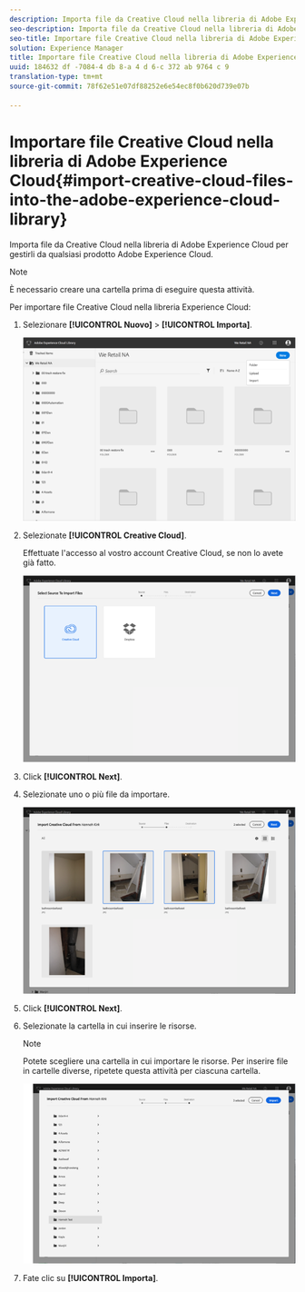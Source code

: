 ```yaml
---
description: Importa file da Creative Cloud nella libreria di Adobe Experience Cloud per gestirli da qualsiasi prodotto Adobe Experience Cloud.
seo-description: Importa file da Creative Cloud nella libreria di Adobe Experience Cloud per gestirli da qualsiasi prodotto Adobe Experience Cloud.
seo-title: Importare file Creative Cloud nella libreria di Adobe Experience Cloud
solution: Experience Manager
title: Importare file Creative Cloud nella libreria di Adobe Experience Cloud
uuid: 184632 df -7084-4 db 8-a 4 d 6-c 372 ab 9764 c 9
translation-type: tm+mt
source-git-commit: 78f62e51e07df88252e6e54ec8f0b620d739e07b

---
```



# Importare file Creative Cloud nella libreria di Adobe Experience Cloud{#import-creative-cloud-files-into-the-adobe-experience-cloud-library}

Importa file da Creative Cloud nella libreria di Adobe Experience Cloud per gestirli da qualsiasi prodotto Adobe Experience Cloud.

>[!NOTE]
>
>È necessario creare una cartella prima di eseguire questa attività.

Per importare file Creative Cloud nella libreria Experience Cloud:

1. Selezionare **[!UICONTROL Nuovo]** &gt; **[!UICONTROL Importa]**.

   ![](assets/library_new_folder_upload.png)

1. Selezionate **[!UICONTROL Creative Cloud]**.

   Effettuate l'accesso al vostro account Creative Cloud, se non lo avete già fatto.

   ![](assets/library_import_cc.png)

1. Click **[!UICONTROL Next]**.
1. Selezionate uno o più file da importare.

   ![](assets/library_import_cc_assets_selected.png)

1. Click **[!UICONTROL Next]**.
1. Selezionate la cartella in cui inserire le risorse.

   >[!NOTE]
   >
   >Potete scegliere una cartella in cui importare le risorse. Per inserire file in cartelle diverse, ripetete questa attività per ciascuna cartella.

   ![](assets/library_import_cc_folder_select.png)

1. Fate clic su **[!UICONTROL Importa]**.

